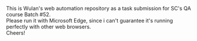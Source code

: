 This is Wulan's web automation repository as a task submission for SC's QA course Batch #52.</br>
Please run it with Microsoft Edge, since i can't guarantee it's running perfectly with other web browsers.</br>
Cheers!
